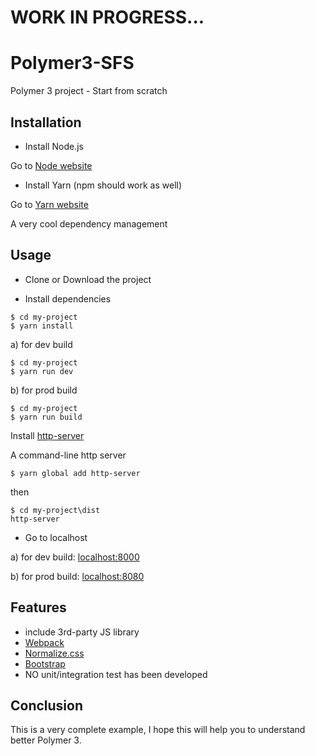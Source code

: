 # WORK IN PROGRESS...

# Polymer3-SFS

Polymer 3 project - Start from scratch

## Installation

* Install Node.js

Go to [Node website](https://nodejs.org/en/)

* Install Yarn
  (npm should work as well)

Go to [Yarn website](https://yarnpkg.com/en/docs/install#mac-tab)

A very cool dependency management

## Usage

* Clone or Download the project

* Install dependencies

```
$ cd my-project
$ yarn install
```

a) for dev build

```
$ cd my-project
$ yarn run dev
```

b) for prod build

```
$ cd my-project
$ yarn run build
```

Install [http-server](https://github.com/indexzero/http-server)

A command-line http server

```
$ yarn global add http-server
```

then

```
$ cd my-project\dist
http-server
```

* Go to localhost

a) for dev build: [localhost:8000](http://localhost:8000/)

b) for prod build: [localhost:8080](http://localhost:8080/)

## Features

* include 3rd-party JS library
* [Webpack](https://webpack.github.io/)
* [Normalize.css](https://necolas.github.io/normalize.css/)
* [Bootstrap](http://getbootstrap.com/)
* NO unit/integration test has been developed

## Conclusion

This is a very complete example, I hope this will help you to understand better Polymer 3.
